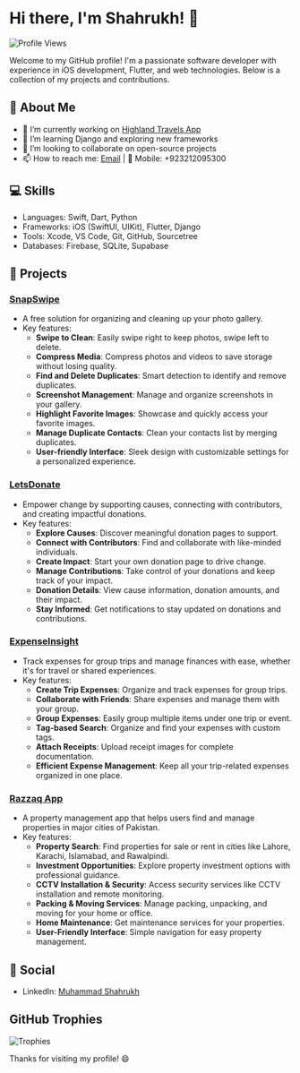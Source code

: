 # Hi there, I'm Shahrukh! 👋
![Profile Views](https://komarev.com/ghpvc/?username=sharukmsd&color=blue)

Welcome to my GitHub profile! I'm a passionate software developer with experience in iOS development, Flutter, and web technologies. Below is a collection of my projects and contributions.

## 🚀 About Me

- 🔭 I’m currently working on [Highland Travels App](https://github.com/sharukmsd/HighlandTravelsApp)
- 🌱 I’m learning Django and exploring new frameworks
- 👯 I’m looking to collaborate on open-source projects
- 📫 How to reach me: [Email](mailto:sharuk.msd6@gmail.com) | 📱 Mobile: +923212095300

## 💻 Skills

- Languages: Swift, Dart, Python
- Frameworks: iOS (SwiftUI, UIKit), Flutter, Django
- Tools: Xcode, VS Code, Git, GitHub, Sourcetree
- Databases: Firebase, SQLite, Supabase

## 📂 Projects

### [SnapSwipe](https://apps.apple.com/us/app/snapswipe-photos-cleaner/id6505127485)
- A free solution for organizing and cleaning up your photo gallery.
- Key features:
  - **Swipe to Clean**: Easily swipe right to keep photos, swipe left to delete.
  - **Compress Media**: Compress photos and videos to save storage without losing quality.
  - **Find and Delete Duplicates**: Smart detection to identify and remove duplicates.
  - **Screenshot Management**: Manage and organize screenshots in your gallery.
  - **Highlight Favorite Images**: Showcase and quickly access your favorite images.
  - **Manage Duplicate Contacts**: Clean your contacts list by merging duplicates.
  - **User-friendly Interface**: Sleek design with customizable settings for a personalized experience.

### [LetsDonate](https://play.google.com/store/apps/details?id=com.samaritantechnologies.LetsDonate&hl=en_US)
- Empower change by supporting causes, connecting with contributors, and creating impactful donations.
- Key features:
  - **Explore Causes**: Discover meaningful donation pages to support.
  - **Connect with Contributors**: Find and collaborate with like-minded individuals.
  - **Create Impact**: Start your own donation page to drive change.
  - **Manage Contributions**: Take control of your donations and keep track of your impact.
  - **Donation Details**: View cause information, donation amounts, and their impact.
  - **Stay Informed**: Get notifications to stay updated on donations and contributions.

### [ExpenseInsight](https://apps.apple.com/us/app/expenseinsight/id6468879331)
- Track expenses for group trips and manage finances with ease, whether it's for travel or shared experiences.
- Key features:
  - **Create Trip Expenses**: Organize and track expenses for group trips.
  - **Collaborate with Friends**: Share expenses and manage them with your group.
  - **Group Expenses**: Easily group multiple items under one trip or event.
  - **Tag-based Search**: Organize and find your expenses with custom tags.
  - **Attach Receipts**: Upload receipt images for complete documentation.
  - **Efficient Expense Management**: Keep all your trip-related expenses organized in one place.

### [Razzaq App](https://apps.apple.com/pk/app/razzaq-property-management/id1616190613)
- A property management app that helps users find and manage properties in major cities of Pakistan.
- Key features:
  - **Property Search**: Find properties for sale or rent in cities like Lahore, Karachi, Islamabad, and Rawalpindi.
  - **Investment Opportunities**: Explore property investment options with professional guidance.
  - **CCTV Installation & Security**: Access security services like CCTV installation and remote monitoring.
  - **Packing & Moving Services**: Manage packing, unpacking, and moving for your home or office.
  - **Home Maintenance**: Get maintenance services for your properties.
  - **User-Friendly Interface**: Simple navigation for easy property management.

## 📢 Social

- LinkedIn: [Muhammad Shahrukh](https://www.linkedin.com/in/sharukmsd/)

## GitHub Trophies

![Trophies](https://github-profile-trophy.vercel.app/?username=sharukmsd&theme=radical&margin-w=15&margin-h=15)

Thanks for visiting my profile! 😄
